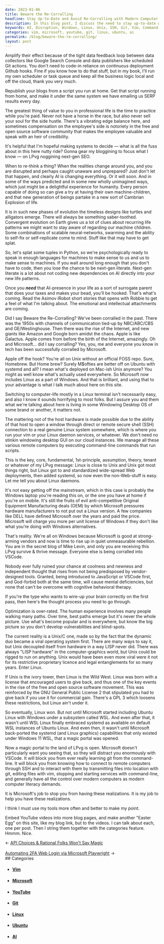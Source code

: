 ```yaml
---
date: 2023-01-06
title: Beware the Re-Corralling
headline: Stay Up-to-Date and Avoid Re-Corralling with Modern Computer Technology
description: In this blog post, I discuss the need to stay up-to-date with the latest technological advancements and the potential for AI to disrupt our lives. To prevent becoming too reliant on AI, I suggest running scripts from home to republish blogs and switching to Linux or Unix systems instead of Windows. I also provide tips on how to use modern computer technology, such as connecting to remote computers through SSH, transmitting files with git, editing files with vim, and controlling servicew with the CLI.
keywords: AI, Disruption, Windows, Linux, Unix, SSH, Git, Vim, Command-Line, Ubuntu, VSCode, YouTube, Easter Egg
categories: vim, microsoft, youtube, git, linux, ubuntu, ai
permalink: /blog/beware-the-re-corralling/
layout: post
---
```



Amplify their effect because of the tight data feedback loop between data
collectors like Google Search Console and data publishers like scheduled Git
actions. You don't need to code-in reliance on continuous deployment Github
hooks. Fine if you know how to do that stuff, but in my book, I'll run my own
scheduler or task queue and keep all the business logic local and off the
cloud, thank you very much.

Republish your blogs from a script you run at home. Get that script running
from home, and make it under the same system we have emailing us SERP results
every day.

The greatest thing of value to you in professional life is the time to practice
while you're paid. Never not have a horse in the race, but also never sell your
soul for the side hustle. There's a vibrating edge balance here, and sometimes
compensation on the employee's side is notoriety in the free and open source
software community that makes the employee valuable and speak with an heir of
credibility.

It's helpful that I'm hopeful making systems to decide — what is all the fuss
about in this here nutty ride? Gonna gear my bloggining to focus what I know —
on LPvg noggining next-gen SEO.

When to re-think a thing? When the realities change around you, and you are
disrupted and perhaps caught unaware and unprepared? Just don't let that
happen, and clearly AI is changing everything. Or it will soon. And in some of
the ways predicted and in some new wholly unimagined ways, which just might be
a delightful experience for humanity. Every person capable of doing so can give
a try at having their own machine-children, and that new generation of beings
partake in a new sort of Cambrian Explosion of life.

It is in such new phases of evolution the timeless designs like turtles and
alligators emerge. There will always be something saber-toothed. Convergent
evolution on Earth gives us a lot of clues about recurring life patterns we
might want to stay aware of regarding our machine children. Some combinations
of scalable neural-networks, swarming and the ability to self-fix or
self-replicate come to mind. Stuff like that may have to get splat.

So, let's splat some tuples in Python, so we're psychologically ready to speak
in enough languages for machines to make sense to us and us to make sense to
machines. If you wait around long enough that you don't have to code, then you
lose the chance to be next-gen literate. Next-gen literate is a lot about not
coding new dependencies on AI directly into your new life patterns.

Once you ***need*** that AI-presence in your life as a sort of surrogate parent
that does your taxes and makes your bead, you'll be hooked. That's what's
coming. Read the Asimov iRobot short stories that opens with Robbie to get a
feel of what I'm talking about. The emotional and intellectual attachments are
coming.

Did I say Beware the Re-Corralling? We've been corralled in the past. There was
the 1950s with channels of communication tied-up by NBC/ABC/CBS and
GE/Westinghouse. Then there was the rise of the Internet, and new giants like
Amazon and Google born amidst the chaos. Apple is like Galactus. Apple comes
from before the birth of the Internet, amazingly. Oh and Microsoft... did I say
corralling? Yes, you, me and everyone you know in tech has been successfully
corralled by Microsoft.

Apple off the hook? You're all on Unix without an official FOSS repo. Sure,
Homebrew. But Home brew? Surely M$ofties are better off on Ubuntu with systemd
and all? I mean what's deployed on Mac-ish Unix anymore? You might as well know
what's actually used everywhere. So Microsoft now includes Linux as a part of
Windows. And that is brilliant, and using that to your advantage is what I talk
much about here on this site.

Switching to computer-life mostly in a Linux terminal isn't necessarily easy,
and also I know it sounds horrifying to most folks. But I assure you and them
what we're talking about here is living in some Windowing Desktop OS of some
brand or another, it matters not.

The mattering not of the host hardware is made possible due to the ability of
that host to open a window through direct or remote secure shell (SSH)
connection to a real genuine Linux system somewhere, which is where you run
your vim or your Linux daemon services, or whatever. We don't need no stinkin
windowing desktop GUI on our cloud instances. We manage all these various
remote computers by executing command-line commands that run scripts.

This is the key, core, fundamental, 1st-principle, assumption, theory, tenant
or whatever of my LPvg message: Linux is close to Unix and Unix got most things
right, but Linux got to and standardized wide-spread Web deployments, then
added systemd, so now even the non-Web-stuff is easy. Let me tell you about
Linux daemons.

It's not easy getting off the mainstream, which in this case is probably the
Windows laptop you're reading this on, or the one you have at home if you're on
mobile. It's still the fruits of evil anti-competitive Original Equipment
Manufacturing deals (OEM) by which Microsoft pressures hardware manufacturers
to not put out a Linux version. A few companies like DELL have defined
Microsoft over the years and paid the price. Microsoft will charge you more per
unit license of Windows if they don't like what you're doing with Windows
alternatives.

That's reality. We're all on Windows because Microsoft is good at strong-arming
vendors and now is time to rise up in quiet unmeasurable rebellion. You are in
the secret blog of Mike Levin, and only you are receiving this LPvg survive &
thrive message. Everyone else is being corralled into VSCode.

Nobody ever fully ruined your chance at coolness and newness and independent
thought that rises from not being predisposed by vendor-designed tools.
Granted, being introduced to JavaScript or VSCode first, and God-forbid both at
the same time, will cause mental deficiencies, but none that can't be overcome
with cognitive behavioral therapy.

If you're the type who wants to wire-up your brain correctly on the first pass,
then here's the thought process you need to go through.

Optimization is over-rated. The human experience involves many people walking
many paths. Over time, best paths emerge but it's never the whole picture. Use
what's become popular and is everywhere, but know the big picture so you don't
develop vulnerabilities and blind-spots.

The current reality is a Unix/C one, made so by the fact that the dynamic duo
became a viral operating system first. There are many ways to say it, but Unix
decoupled itself from hardware in a way LISP never did. There was always "LISP
hardware" in the computer-graphics world, but Unix could be rigged to run on
anything. Unix would have been even more viral were it not for its restrictive
proprietary licence and legal entanglements for so many years. Enter Linux.


If Unix is the ivory tower, then Linux is the Wild West. Linux was born with a
license that encouraged users to give back, and thus one of the key events in
the rise of the free and open source software movement. This was reinforced by
the GNU General Public License 2 that stipulated you had to give back if you
use it for commercial gain. There's a GPL 3 which loosens these restrictions,
but Linux ain't under it.

So eventually, Linux won. But not until Microsoft started including Ubuntu
Linux with Windows under a subsystem called WSL. And even after that, it wasn't
until WSL Linux finally embraced systemd as available on default WSL instances
of Ubuntu Linux. And even then, it wasn't until Microsoft back-ported the
systemd (and Linux graphics) capabilities that only existed under Windows 11
WSL, that a magic portal was opened.

Now a magic portal to the land of LPvg is open. Microsoft doesn't particularly
want you seeing that, so they will distract you enormously with VSCode. It will
block you from ever really learning git from the command-line. It will block
you from knowing how to connect to remote computers through SSH and to interact
with them by transmitting files into location with git, editing files with vim,
stopping and starting services with command-line, and generally have all the
control over modern computers as modern computer literacy demands.

It is Microsoft's job to stop you from having these realizations. It is my job
to help you have these realizations.

I think I must use my tools more often and better to make my point.

Embed YouTube videos into more blog pages, and make another "Easter Egg" on
this site, like my blog link, but to the videos. I can talk about each, one per
post. Then I string them together with the categories feature. Hmmm. Nice.


<div class="arrow-links"><div class="post-nav-prev"><span class="arrow">&larr;&nbsp;</span><a href="/blog/api-choices-rational-folks-won-t-say-magic/">API Choices & Rational Folks Won't Say Magic</a></div> &nbsp; <div class="post-nav-next"><a href="/blog/automating-2fa-web-login-via-microsoft-playwright/">Automating 2FA Web Login via Microsoft Playwright</a><span class="arrow">&nbsp;&rarr;</span></div></div>
## Categories

<ul>
<li><h4><a href='/vim/'>Vim</a></h4></li>
<li><h4><a href='/microsoft/'>Microsoft</a></h4></li>
<li><h4><a href='/youtube/'>YouTube</a></h4></li>
<li><h4><a href='/git/'>Git</a></h4></li>
<li><h4><a href='/linux/'>Linux</a></h4></li>
<li><h4><a href='/ubuntu/'>Ubuntu</a></h4></li>
<li><h4><a href='/ai/'>AI</a></h4></li></ul>